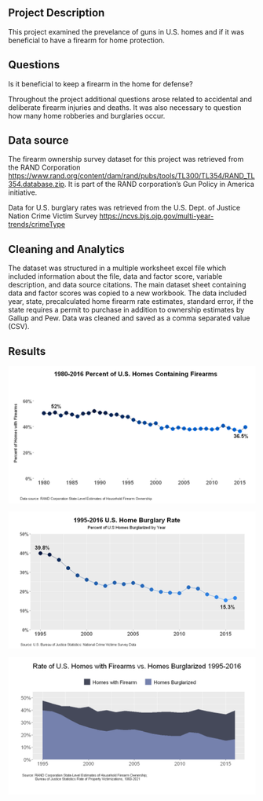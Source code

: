 ## Project Description

This project examined the prevelance of guns in U.S. homes and if it was beneficial to have a firearm for home protection. 

## Questions

Is it beneficial to keep a firearm in the home for defense?

Throughout the project additional questions arose related to accidental and deliberate firearm injuries and deaths. It was also necessary to question how many home robberies and burglaries occur.   

## Data source

The firearm ownership survey dataset for this project was retrieved from the RAND Corporation https://www.rand.org/content/dam/rand/pubs/tools/TL300/TL354/RAND_TL354.database.zip. It is part of the RAND corporation’s Gun Policy in America initiative. 

Data for U.S. burglary rates was retrieved from the U.S. Dept. of Justice Nation Crime Victim Survey https://ncvs.bjs.ojp.gov/multi-year-trends/crimeType

## Cleaning and Analytics

The dataset was structured in a multiple worksheet excel file which included information about the file, data and factor score, variable description, and data source citations. The main dataset sheet containing data and factor scores was copied to a new workbook. The data included year, state, precalculated home firearm rate estimates, standard error, if the state requires a permit to purchase in addition to ownership estimates by Gallup and Pew. Data was cleaned and saved as a comma separated value (CSV).

## Results

![](reports/figures/home_gun_rates.png)

![](reports/figures/home_burglary_rates.png)

![](reports/figures/gunvsburgrates.png)
